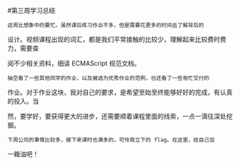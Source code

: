 #第三周学习总结

    这周比想象中的要忙。虽然课后练习作业不多，但是需要花更多的时间去了解背后的

设计。视频课程出现的词汇，都是我们平常接触的比较少，理解起来比较费时费力，需要查

阅不少相关资料，细读 ECMAScript 规范文档。

    抽空看了一些其他同学的作业，以及被选为优秀作业的范例，也还看了一些匆忙交付的
    
作业。对于作业这块，我对自己的要求，是希望至始至终能够好好的完成，有认真的投入。当

然，要学好，要获得更大的进步，还需要顺着课程里面的线索，一点一滴往深处挖掘。

    下周公司的事情比较多，接下来课时也满多的，可怜我立下的 flag。在这里，给自己加

一箱油吧！